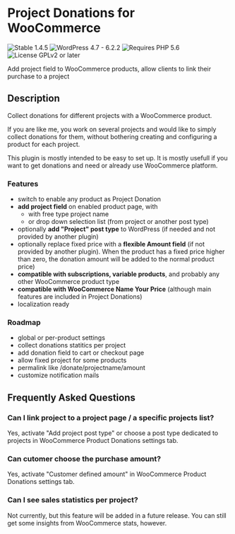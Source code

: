 # Project Donations for WooCommerce

![Stable 1.4.5](https://badgen.net/badge/Stable/1.4.5/00aa00)
![WordPress 4.7 - 6.2.2](https://badgen.net/badge/WordPress/4.7%20-%206.2.2/3858e9)
![Requires PHP 5.6](https://badgen.net/badge/PHP/5.6/7884bf)
![License GPLv2 or later](https://badgen.net/badge/License/GPLv2%20or%20later/aa0000)

Add project field to WooCommerce products, allow clients to link their purchase to a project

## Description

Collect donations for different projects with a WooCommerce product.

If you are like me, you work on several projects and would like to simply collect donations for them, without bothering creating and configuring a product for each project.

This plugin is mostly intended to be easy to set up. It is mostly usefull if you want to get donations and need or already use WooCommerce platform.

### Features

- switch to enable any product as Project Donation
- **add project field** on enabled product page, with
  - with free type project name
  - or drop down selection list (from project or another post type)
- optionally **add "Project" post type** to WordPress (if needed and not provided by another plugin)
- optionally replace fixed price with a **flexible Amount field** (if not provided by another plugin). When the product has a fixed price higher than zero, the donation amount will be added to the normal product price)
- **compatible with subscriptions, variable products**, and probably any other WooCommerce product type
- **compatible with WooCommerce Name Your Price** (although main features are included in Project Donations)
- localization ready

### Roadmap

- global or per-product settings
- collect donations statitics per project
- add donation field to cart or checkout page
- allow fixed project for some products
- permalink like /donate/projectname/amount
- customize notification mails

## Frequently Asked Questions

### Can I link project to a project page / a specific projects list?

Yes, activate "Add project post type" or choose a post type dedicated to projects in WooCommerce Product Donations settings tab.

### Can cutomer choose the purchase amount?

Yes, activate "Customer defined amount" in WooCommerce Product Donations settings tab.

### Can I see sales statistics per project?

Not currently, but this feature will be added in a future release. You can still get some insights from WooCommerce stats, however.

